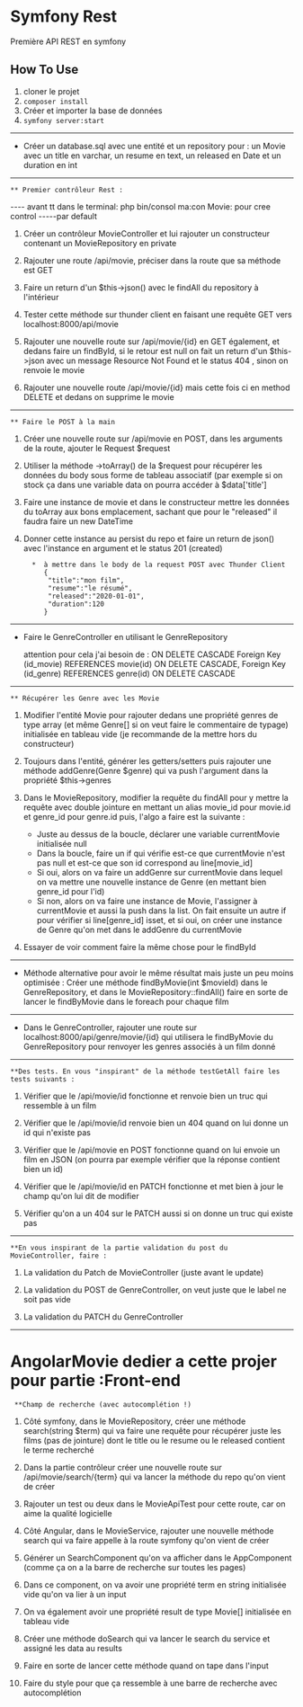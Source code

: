 # Symfony Rest 
Première API REST en symfony

## How To Use
1. cloner le projet
2. `composer install`
3. Créer et importer la base de données
4. `symfony server:start`

_______________________
*  Créer un database.sql avec une entité et un repository pour : un Movie avec un title en varchar, un resume en text, un released en Date et un duration en int

_______________________
    ** Premier contrôleur Rest :
 ---- avant tt dans le terminal:
 php bin/consol ma:con Movie: pour cree control
 -----par default
1. Créer un contrôleur MovieController et lui rajouter un constructeur contenant un MovieRepository en private
	
2. Rajouter une route /api/movie, préciser dans la route que sa méthode est GET
	
3. Faire un return d'un $this->json() avec le findAll du repository à l'intérieur
	
4. Tester cette méthode sur thunder client en faisant une requête GET vers localhost:8000/api/movie
	
5. Rajouter une nouvelle route sur /api/movie/{id} en GET également, et dedans faire un findById, si le retour est null on fait un return d'un $this->json avec un message Resource Not Found et le status 404  , sinon on renvoie le movie
	
6. Rajouter une nouvelle route /api/movie/{id} mais cette fois ci en method DELETE et dedans on supprime le movie

______________________
 
    ** Faire le POST à la main
	
1. Créer une nouvelle route sur /api/movie en POST, dans les arguments de la route, ajouter le Request $request
	
2. Utiliser la méthode ->toArray() de la $request pour récupérer les données du body sous forme de tableau associatif (par exemple si on stock ça dans une variable data on pourra accéder à $data['title']
	
3. Faire une instance de movie et dans le constructeur mettre les données du toArray aux bons emplacement, sachant que pour le "released" il faudra faire un new DateTime
	
4. Donner cette instance au persist du repo et faire un return de json() avec l'instance en argument et le status 201 (created)


         *  à mettre dans le body de la request POST avec Thunder Client
            {
             "title":"mon film",
             "resume":"le résumé",
             "released":"2020-01-01",
             "duration":120
            } 
__________________________

* Faire le GenreController en utilisant le GenreRepository

     attention pour cela j'ai besoin de : ON DELETE CASCADE
     Foreign Key (id_movie) REFERENCES movie(id) ON DELETE CASCADE,
     Foreign Key (id_genre) REFERENCES genre(id) ON DELETE CASCADE
__________________________

    ** Récupérer les Genre avec les Movie

1. Modifier l'entité Movie pour rajouter dedans une propriété genres de type array (et même Genre[] si on veut faire le commentaire de typage) initialisée en tableau vide (je recommande de la mettre hors du constructeur)
	
2. Toujours dans l'entité, générer les getters/setters puis rajouter une méthode addGenre(Genre $genre) qui va push l'argument dans la propriété $this->genres
	
3. Dans le MovieRepository, modifier la requête du findAll pour y mettre la requête avec double jointure en mettant un alias movie_id pour movie.id et genre_id pour genre.id puis, l'algo a faire est la suivante :
	* Juste au dessus de la boucle, déclarer une variable currentMovie initialisée null
	* Dans la boucle, faire un if qui vérifie est-ce que currentMovie n'est pas null et est-ce que son id correspond au line[movie_id]
	* Si oui, alors on va faire un addGenre sur currentMovie dans lequel on va mettre une nouvelle instance de Genre (en mettant bien genre_id pour l'id)
	* Si non, alors on va faire une instance de Movie, l'assigner à currentMovie et aussi la push dans la list. On fait ensuite un autre if pour vérifier si line[genre_id] isset, et si oui, on créer une instance de Genre qu'on met dans le addGenre du currentMovie
	
4. Essayer de voir comment faire la même chose pour le findById

 _______________________
 * Méthode alternative pour avoir le même résultat mais juste un peu moins optimisée : Créer une méthode findByMovie(int $movieId) dans le GenreRepository, et dans le MovieRepository::findAll() faire en sorte de lancer le findByMovie dans le foreach pour chaque film

 ________________________
 * Dans le GenreController, rajouter une route sur localhost:8000/api/genre/movie/{id} qui utilisera le findByMovie du GenreRepository pour renvoyer les genres associés à un film donné

 ________________________
    **Des tests. En vous "inspirant" de la méthode testGetAll faire les tests suivants :

1. Vérifier que le /api/movie/id fonctionne et renvoie bien un truc qui ressemble à un film
	
2. Vérifier que le /api/movie/id renvoie bien un 404 quand on lui donne un id qui n'existe pas
	
3. Vérifier que le /api/movie en POST fonctionne quand on lui envoie un film en JSON (on pourra par exemple vérifier que la réponse contient bien un id)
	
4. Vérifier que le /api/movie/id en PATCH fonctionne et met bien à jour le champ qu'on lui dit de modifier
	
5. Vérifier qu'on a un 404 sur le PATCH aussi si on donne un truc qui existe pas

___________________________
    **En vous inspirant de la partie validation du post du MovieController, faire :

1. La validation du Patch de MovieController (juste avant le update)
	
2. La validation du POST de GenreController, on veut juste que le label ne soit pas vide
	
3. La validation du PATCH du GenreController


_______________________
# AngolarMovie dedier a cette projer pour partie :Front-end

     **Champ de recherche (avec autocomplétion !)

1. Côté symfony, dans le MovieRepository, créer une méthode search(string $term) qui va faire une requête pour récupérer juste les films (pas de jointure) dont le title ou le resume ou le released contient le terme recherché
	
2. Dans la partie contrôleur créer une nouvelle route sur /api/movie/search/{term} qui va lancer la méthode du repo qu'on vient de créer
	
3. Rajouter un test ou deux dans le MovieApiTest pour cette route, car on aime la qualité logicielle
	
4. Côté Angular, dans le MovieService, rajouter une nouvelle méthode search qui va faire appelle à la route symfony qu'on vient de créer
	
5. Générer un SearchComponent qu'on va afficher dans le AppComponent (comme ça on a la barre de recherche sur toutes les pages)
	
6. Dans ce component, on va avoir une propriété term en string initialisée vide qu'on va lier à un input
	
7. On va également avoir une propriété result de type Movie[] initialisée en tableau vide
	
8. Créer une méthode doSearch qui va lancer le search du service et assigné les data au results
	
9. Faire en sorte de lancer cette méthode quand on tape dans l'input
	
10. Faire du style pour que ça ressemble à une barre de recherche avec autocomplétion